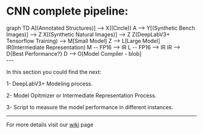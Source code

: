 # CNN complete pipeline:

<div class="mermaid">
  graph TD
  A[(Annotated Structures)] --> X((Circle))
  A --> Y[(Synthetic Bench Images)] --> Z
  X[(Synthetic Natural Images)] --> Z
  Z(DeepLabV3+ Tensorflow Training) --> M[Small Model]
  Z --> L[Large Model]
  IR(Intermediate Representation)
  M -- FP16 --> IR 
  L -- FP16 --> IR 
  IR --> D{Best Performance?}
  D --> O[Model Compiler - blob]
</div>
---

In this section you could find the next: 

1- DeepLabV3+ Modeling process.

2- Model Opitmizer or Intermediate Representation Process.

3- Script to measure the model performance in different instances.

---

For more details visit our [wiki](https://github.com/precision-sustainable-ag/OpenCV_Competition2021/wiki/6.-CNN-Model-Training) page 


